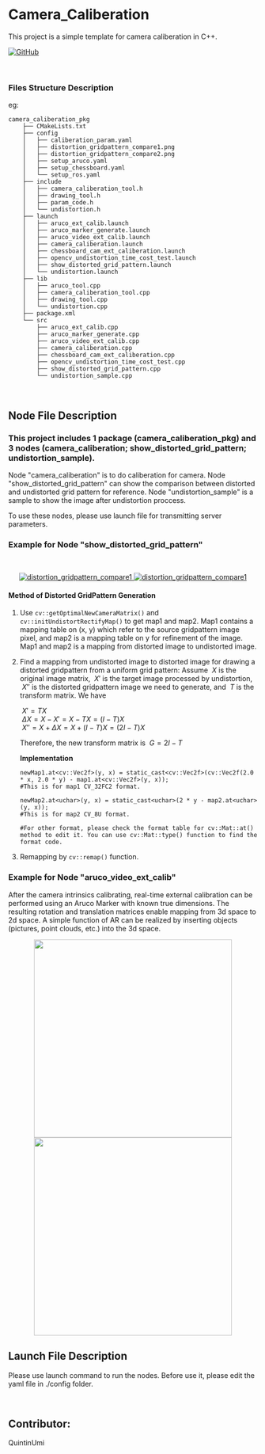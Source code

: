 # Camera_Caliberation

This project is a simple template for camera caliberation in C++.

[![GitHub](https://img.shields.io/badge/dynamic/json?url=https%3A%2F%2Fapi.swo.moe%2Fstats%2Fgithub%2FQuintinUmi&query=count&color=181717&label=GitHub&labelColor=282c34&logo=github&suffix=+follows&cacheSeconds=3600)](https://github.com/QuintinUmi)


<br />


### Files Structure Description
eg:

```
camera_caliberation_pkg
    ├── CMakeLists.txt
    ├── config
    │   ├── caliberation_param.yaml
    │   ├── distortion_gridpattern_compare1.png
    │   ├── distortion_gridpattern_compare2.png
    │   ├── setup_aruco.yaml
    │   ├── setup_chessboard.yaml
    │   └── setup_ros.yaml
    ├── include
    │   ├── camera_caliberation_tool.h
    │   ├── drawing_tool.h
    │   ├── param_code.h
    │   └── undistortion.h
    ├── launch
    │   ├── aruco_ext_calib.launch
    │   ├── aruco_marker_generate.launch
    │   ├── aruco_video_ext_calib.launch
    │   ├── camera_caliberation.launch
    │   ├── chessboard_cam_ext_caliberation.launch
    │   ├── opencv_undistortion_time_cost_test.launch
    │   ├── show_distorted_grid_pattern.launch
    │   └── undistortion.launch
    ├── lib
    │   ├── aruco_tool.cpp
    │   ├── camera_caliberation_tool.cpp
    │   ├── drawing_tool.cpp
    │   └── undistortion.cpp
    ├── package.xml
    └── src
        ├── aruco_ext_calib.cpp
        ├── aruco_marker_generate.cpp
        ├── aruco_video_ext_calib.cpp
        ├── camera_caliberation.cpp
        ├── chessboard_cam_ext_caliberation.cpp
        ├── opencv_undistortion_time_cost_test.cpp
        ├── show_distorted_grid_pattern.cpp
        └── undistortion_sample.cpp

```

<br />

## Node File Description

### This project includes 1 package (camera_caliberation_pkg) and 3 nodes (camera_caliberation; show_distorted_grid_pattern; undistortion_sample).

Node "camera_caliberation" is to do caliberation for camera.
Node "show_distorted_grid_pattern" can show the comparison between distorted and undistorted grid pattern for reference.
Node "undistortion_sample" is a sample to show the image after undistortion proccess.

To use these nodes, please use launch file for transmitting server parameters.

### Example for Node "show_distorted_grid_pattern"

<br />
<p align="center">
        <a href="https://github.com/QuintinUmi/camera_caliberation/">
            <img src="https://github.com/QuintinUmi/camera_calibration/blob/main/src/camera_calibration_pkg/config/distortion_gridpattern_compare1.png?raw=true" alt="distortion_gridpattern_compare1"/>
            <img src="https://github.com/QuintinUmi/camera_calibration/blob/main/src/camera_calibration_pkg/config/distortion_gridpattern_compare2.png?raw=true" alt="distortion_gridpattern_compare1"/>     
        </a>
</p>

#### Method of Distorted GridPattern Generation

1. Use ```cv::getOptimalNewCameraMatrix()``` and ```cv::initUndistortRectifyMap()``` to get map1 and map2. Map1 contains a mapping table on (x, y) which refer to the source gridpattern image pixel, and map2 is a mapping table on y for refinement of the image. Map1 and map2 is a mapping from distorted image to undistorted image.
2. Find a mapping from undistorted image to distorted image for drawing a distorted gridpattern from a uniform grid pattern:
   Assume $\ X$ is the original image matrix, $\ X'$ is the target image processed by undistortion, $\ X''$ is the distorted gridpattern image we need to generate, and $\ T$ is the transform matrix. We have

   $\ X' = TX$  
   $\ ΔX = X - X' = X - TX = (I - T)X$  
   $\ X'' = X + ΔX = X + (I - T)X = (2I - T)X$  

   Therefore, the new transform matrix is $\ G = 2I - T$
   
   **Implementation**
   ```
   newMap1.at<cv::Vec2f>(y, x) = static_cast<cv::Vec2f>(cv::Vec2f(2.0 * x, 2.0 * y) - map1.at<cv::Vec2f>(y, x));
   #This is for map1 CV_32FC2 format.

   newMap2.at<uchar>(y, x) = static_cast<uchar>(2 * y - map2.at<uchar>(y, x));
   #This is for map2 CV_8U format.

   #For other format, please check the format table for cv::Mat::at() method to edit it. You can use cv::Mat::type() function to find the format code. 
   ```
   

4. Remapping by ```cv::remap()``` function.

### Example for Node "aruco_video_ext_calib"

After the camera intrinsics calibrating, real-time external calibration can be performed using an Aruco Marker with known true dimensions. 
The resulting rotation and translation matrices enable mapping from 3d space to 2d space. 
A simple function of AR can be realized by inserting objects (pictures, point clouds, etc.) into the 3d space.

<div align=center>
        <img src="https://github.com/QuintinUmi/camera_caliberation/blob/source/src/image/output1.gif?raw=true" width="400"/><img src="https://github.com/QuintinUmi/camera_caliberation/blob/source/src/image/output3.gif?raw=true" width="400"/>
</div>

## Launch File Description

Please use launch command to run the nodes. Before use it, please edit the yaml file in ./config folder.

<br />

## Contributor:   
QuintinUmi


